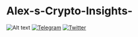# Alex-s-Crypto-Insights-
![Alt text](https://i.giphy.com/media/v1.Y2lkPTc5MGI3NjExOW0zMm43cnhrZWFtdXlsaDJ1NWlld285OXVmMzJva29reTVpdTU2OSZlcD12MV9pbnRlcm5hbF9naWZfYnlfaWQmY3Q9Zw/ua7vVw9awZKWwLSYpW/giphy.gif)
[![Telegram](https://img.shields.io/badge/Telegram-Chat%20on%20Telegram-D90000?style=for-the-badge&logo=telegram&logoColor=white&color=0069A5)](https://t.me/AlexsCryptoInsights8778)
[![Twitter](https://img.shields.io/badge/Twitter-Follow%20me%20on%20Twitter-1DA1F2?style=for-the-badge&logo=x&logoColor=white&color=1DA1F2)](https://x.com/AlexCrypto55)



